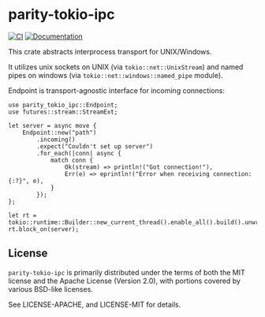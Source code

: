 # parity-tokio-ipc

[![CI](https://github.com/paritytech/parity-tokio-ipc/actions/workflows/ci.yml/badge.svg)](https://github.com/paritytech/parity-tokio-ipc/actions/workflows/ci.yml)
[![Documentation](https://docs.rs/parity-tokio-ipc/badge.svg)](https://docs.rs/parity-tokio-ipc)

This crate abstracts interprocess transport for UNIX/Windows.

It utilizes unix sockets on UNIX (via `tokio::net::UnixStream`) and named pipes on windows (via `tokio::net::windows::named_pipe` module).

Endpoint is transport-agnostic interface for incoming connections:

```rust,no_run
use parity_tokio_ipc::Endpoint;
use futures::stream::StreamExt;

let server = async move {
    Endpoint::new("path")
        .incoming()
        .expect("Couldn't set up server")
        .for_each(|conn| async {
            match conn {
                Ok(stream) => println!("Got connection!"),
                Err(e) => eprintln!("Error when receiving connection: {:?}", e),
            }
        });
};

let rt = tokio::runtime::Builder::new_current_thread().enable_all().build().unwrap();
rt.block_on(server);
```

## License

`parity-tokio-ipc` is primarily distributed under the terms of both the MIT
license and the Apache License (Version 2.0), with portions covered by various
BSD-like licenses.

See LICENSE-APACHE, and LICENSE-MIT for details.
